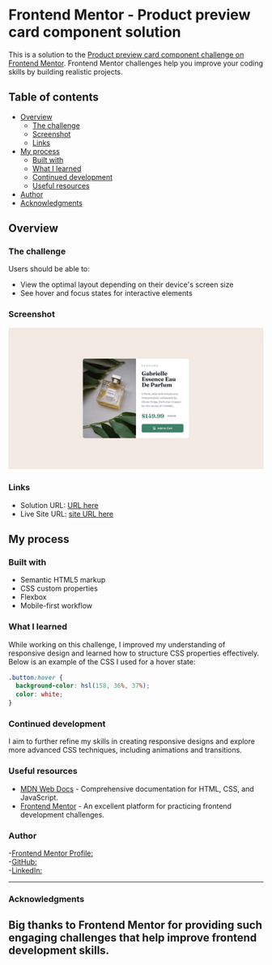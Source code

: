 # Frontend Mentor - Product preview card component solution

This is a solution to the [Product preview card component challenge on Frontend Mentor](https://www.frontendmentor.io/challenges/product-preview-card-component-GO7UmttRfa). Frontend Mentor challenges help you improve your coding skills by building realistic projects. 

## Table of contents

- [Overview](#overview)
  - [The challenge](#the-challenge)
  - [Screenshot](#screenshot)
  - [Links](#links)
- [My process](#my-process)
  - [Built with](#built-with)
  - [What I learned](#what-i-learned)
  - [Continued development](#continued-development)
  - [Useful resources](#useful-resources)
- [Author](#author)
- [Acknowledgments](#acknowledgments)

## Overview

### The challenge

Users should be able to:

- View the optimal layout depending on their device's screen size
- See hover and focus states for interactive elements

### Screenshot

![](design/desktop-design.jpg)



### Links

- Solution URL: [URL here](https://github.com/salehjoseph/Frontend-Mentor-Challenges/tree/main/product-preview-card-component-main)
- Live Site URL: [site URL here](https://salehjoseph.github.io/Frontend-Mentor-Challenges/product-preview-card-component-main)

## My process

### Built with

- Semantic HTML5 markup
- CSS custom properties
- Flexbox
- Mobile-first workflow

### What I learned

While working on this challenge, I improved my understanding of responsive design and learned how to structure CSS properties effectively. Below is an example of the CSS I used for a hover state:

```css
.button:hover {
  background-color: hsl(158, 36%, 37%);
  color: white;
}
```
### Continued development

I aim to further refine my skills in creating responsive designs and explore more advanced CSS techniques, including animations and transitions.

### Useful resources

- [MDN Web Docs](https://developer.mozilla.org/) - Comprehensive documentation for HTML, CSS, and JavaScript.
- [Frontend Mentor](https://www.frontendmentor.io/) - An excellent platform for practicing frontend development challenges.

### Author

-[Frontend Mentor Profile:](https://www.frontendmentor.io/profile/salehjoseph)  
-[GitHub: ](https://github.com/salehjoseph)  
-[LinkedIn:](https://www.linkedin.com/in/sebaana-yusuf-215839247/)

---
### Acknowledgments

Big thanks to Frontend Mentor for providing such engaging challenges that help improve frontend development skills.
---
